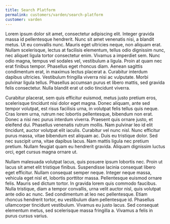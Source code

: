 ```yaml
---
title: Search Platform
permalink: customers/varden/search-platform
customer: varden
---
```


<p>
Lorem ipsum dolor sit amet, consectetur adipiscing elit. Integer gravida massa id pellentesque hendrerit. Nunc sit amet venenatis nisi, a blandit metus. Ut eu convallis nunc. Mauris eget ultricies neque, non aliquam erat. Nullam scelerisque, lectus at facilisis elementum, tellus odio dignissim nunc, nec aliquet ligula tortor consectetur enim. Vivamus a imperdiet sem. Nunc odio magna, tempus vel sodales vel, vestibulum a ligula. Proin at quam nec erat finibus tempor. Phasellus eget rhoncus diam. Aenean sagittis condimentum erat, in maximus lectus placerat a. Curabitur interdum dapibus ultricies. Vestibulum fringilla viverra nisi ac vulputate. Morbi pulvinar ligula tellus. Phasellus accumsan purus et libero mattis, sed gravida felis consectetur. Nulla blandit erat ut odio tincidunt viverra.
</p>
<p>
Curabitur placerat, sem quis efficitur euismod, metus justo pretium eros, scelerisque tincidunt nisi dolor eget magna. Donec aliquam, ante sed tempor volutpat, est risus facilisis urna, in volutpat felis tellus quis neque. Cras lorem urna, rutrum nec lobortis pellentesque, bibendum non erat. Donec a nisi nec purus interdum viverra. Praesent quis ornare justo, et eleifend dui. Phasellus venenatis rutrum mollis. Nam pulvinar leo id elit tincidunt, auctor volutpat elit iaculis. Curabitur vel nunc nisl. Nunc efficitur purus massa, vitae bibendum est aliquam ac. Duis eu tristique dolor. Sed nec suscipit urna, vitae dapibus lacus. Nam mattis ligula nec pretium pretium. Nullam feugiat quam eu hendrerit gravida. Aliquam dignissim luctus orci, eget cursus magna ornare ut.
</p>
<p>
Nullam malesuada volutpat lacus, quis posuere ipsum lobortis nec. Proin ut lacus sit amet elit tristique finibus. Suspendisse lacinia consequat libero eget efficitur. Nullam consequat semper neque. Integer neque massa, vehicula eget nisl et, lobortis porttitor massa. Pellentesque euismod ornare felis. Mauris sed dictum tortor. In gravida lorem quis commodo faucibus. Nulla tristique, diam a tempor convallis, urna velit auctor nisl, quis volutpat ante odio ac nunc. Sed condimentum at leo nec pellentesque. Etiam rhoncus hendrerit tortor, eu vestibulum diam pellentesque id. Phasellus ullamcorper tincidunt vestibulum. Vivamus eu justo lacus. Sed consequat elementum metus, sed scelerisque massa fringilla a. Vivamus a felis in purus cursus varius.
</p>
